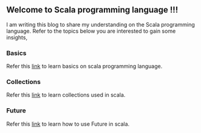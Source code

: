 ## Welcome to Scala programming language !!!

I am writing this blog to share my understanding on the Scala programming language. Refer to the topics below you are interested to gain some insights,

### Basics

Refer this [link](https://nvenkatp.github.io/scala/basics) to learn basics on scala programming language.

### Collections

Refer this [link](https://nvenkatp.github.io/scala/collections) to learn collections used in scala.

### Future

Refer this [link](https://nvenkatp.github.io/scala/future) to learn how to use Future in scala.
